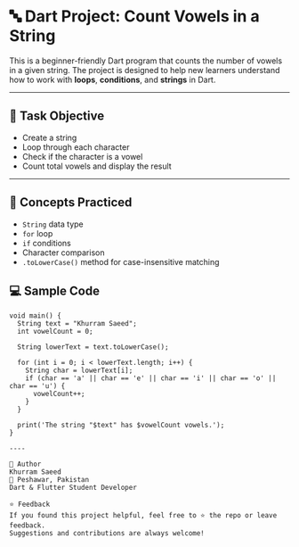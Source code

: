 # 🔤 Dart Project: Count Vowels in a String

This is a beginner-friendly Dart program that counts the number of vowels in a given string. The project is designed to help new learners understand how to work with **loops**, **conditions**, and **strings** in Dart.

---

## 🎯 Task Objective

- Create a string
- Loop through each character
- Check if the character is a vowel
- Count total vowels and display the result

---

## 🧠 Concepts Practiced

- `String` data type
- `for` loop
- `if` conditions
- Character comparison
- `.toLowerCase()` method for case-insensitive matching

## 💻 Sample Code

```
void main() {
  String text = "Khurram Saeed";
  int vowelCount = 0;

  String lowerText = text.toLowerCase();

  for (int i = 0; i < lowerText.length; i++) {
    String char = lowerText[i];
    if (char == 'a' || char == 'e' || char == 'i' || char == 'o' || char == 'u') {
      vowelCount++;
    }
  }

  print('The string "$text" has $vowelCount vowels.');
}

----

🙌 Author
Khurram Saeed
📍 Peshawar, Pakistan
Dart & Flutter Student Developer

⭐ Feedback
If you found this project helpful, feel free to ⭐ the repo or leave feedback.
Suggestions and contributions are always welcome!
